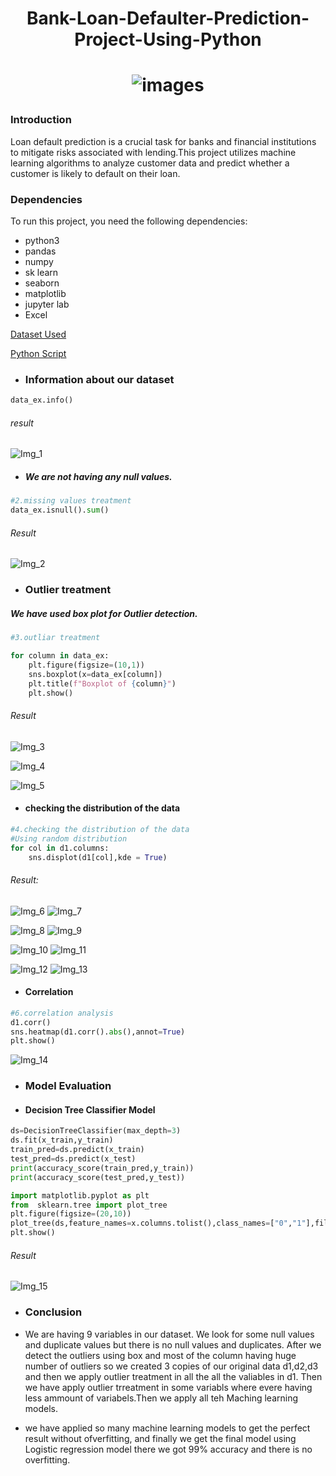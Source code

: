 # <p align="center"> Bank-Loan-Defaulter-Prediction-Project-Using-Python </p>
 
# <p align="center">![images](https://github.com/Aathimuthu25/Bank-Loan-Defaulter-Prediction-Project-Using-Python/assets/158067286/ce7ec7b3-01be-42f1-836b-0f5d6828b7c5)


</p>

### Introduction

Loan default prediction is a crucial task for banks and financial institutions to mitigate risks associated with lending.This project utilizes machine learning algorithms to analyze 
customer data and predict whether a customer is likely to default on their loan.

### Dependencies

To run this project, you need the following dependencies:

- python3
- pandas
- numpy
- sk learn
- seaborn
- matplotlib
- jupyter lab
- Excel

[Dataset Used](https://github.com/AhamedSahil/Bank-Loan-Defaulter-Prediction-Project-Using-Python/blob/36cace2def289bf8d78cad40bafe89359988c61a/bankloans%20data.xls)

[Python Script](Bank_loans_script.ipynb)

- ### Information about our dataset

```py
data_ex.info()
```

###### result

![Img_1](https://github.com/Aathimuthu25/Bank-Loan-Defaulter-Prediction-Project-Using-Python/assets/158067286/467fc5b2-45c3-44c9-affe-494efcd76417)

 - ##### We are not having any null values.

```py
#2.missing values treatment
data_ex.isnull().sum()
```

###### Result

![Img_2](https://github.com/Aathimuthu25/Bank-Loan-Defaulter-Prediction-Project-Using-Python/assets/158067286/c7f0e775-5015-4147-ad7a-b5f7874862de)

- ### Outlier treatment 

##### We have used box plot for Outlier detection.

```py
#3.outliar treatment 

for column in data_ex:
    plt.figure(figsize=(10,1))
    sns.boxplot(x=data_ex[column])
    plt.title(f"Boxplot of {column}")
    plt.show() 
```
###### Result 

![Img_3](https://github.com/Aathimuthu25/Bank-Loan-Defaulter-Prediction-Project-Using-Python/assets/158067286/0667ca86-efe3-418a-8441-d8c3e60b9dc4)

![Img_4](https://github.com/Aathimuthu25/Bank-Loan-Defaulter-Prediction-Project-Using-Python/assets/158067286/0b421cc0-94d2-458b-bf34-a967e23bd8d0)

![Img_5](https://github.com/Aathimuthu25/Bank-Loan-Defaulter-Prediction-Project-Using-Python/assets/158067286/59263b2f-51ae-4eb2-ac52-ca5984a4186e)

- #### checking the distribution of the data

```py
#4.checking the distribution of the data
#Using random distribution 
for col in d1.columns:
    sns.displot(d1[col],kde = True)
```

###### Result:

![Img_6](https://github.com/Aathimuthu25/Bank-Loan-Defaulter-Prediction-Project-Using-Python/assets/158067286/16113edf-0830-483e-9319-e1241058f20e)
![Img_7](https://github.com/Aathimuthu25/Bank-Loan-Defaulter-Prediction-Project-Using-Python/assets/158067286/9cb6adb8-3f63-4e4a-98cf-029ba5448ceb)

![Img_8](https://github.com/Aathimuthu25/Bank-Loan-Defaulter-Prediction-Project-Using-Python/assets/158067286/c5b702da-50d8-4bda-bb93-7ba412244ea6)
![Img_9](https://github.com/Aathimuthu25/Bank-Loan-Defaulter-Prediction-Project-Using-Python/assets/158067286/ae87d3d0-333f-44ed-9573-c647e73c922b)

![Img_10](https://github.com/Aathimuthu25/Bank-Loan-Defaulter-Prediction-Project-Using-Python/assets/158067286/4fcf5897-3ef0-423b-aad3-f80a1cc0a0a0)
![Img_11](https://github.com/Aathimuthu25/Bank-Loan-Defaulter-Prediction-Project-Using-Python/assets/158067286/841ad88a-f04c-42b5-9d34-305eab599a30)

![Img_12](https://github.com/Aathimuthu25/Bank-Loan-Defaulter-Prediction-Project-Using-Python/assets/158067286/75f3b677-65f9-44e8-9456-9f6cf0b60162)
![Img_13](https://github.com/Aathimuthu25/Bank-Loan-Defaulter-Prediction-Project-Using-Python/assets/158067286/d3f6256d-5911-4e7d-ab5f-43363d9a7019)

- #### Correlation 
```py
#6.correlation analysis 
d1.corr()
sns.heatmap(d1.corr().abs(),annot=True)
plt.show()
```
![Img_14](https://github.com/Aathimuthu25/Bank-Loan-Defaulter-Prediction-Project-Using-Python/assets/158067286/5a0f9d11-97b8-406d-b937-793a51b68343)

- ### Model Evaluation
 - #### Decision Tree Classifier Model
```py
ds=DecisionTreeClassifier(max_depth=3)
ds.fit(x_train,y_train)
train_pred=ds.predict(x_train)
test_pred=ds.predict(x_test)
print(accuracy_score(train_pred,y_train))
print(accuracy_score(test_pred,y_test))

import matplotlib.pyplot as plt
from  sklearn.tree import plot_tree
plt.figure(figsize=(20,10))
plot_tree(ds,feature_names=x.columns.tolist(),class_names=["0","1"],filled=True)
plt.show()
```

###### Result 

![Img_15](https://github.com/Aathimuthu25/Bank-Loan-Defaulter-Prediction-Project-Using-Python/assets/158067286/a2f200cc-6b57-46e9-9a92-25cd7a67f494)

- ### Conclusion

- We are having 9 variables in our dataset. We look for some null values and duplicate values but there is no null values and duplicates. After we detect the outliers using box and most of the column having huge number of outliers so we created 3 copies of our original data d1,d2,d3 and then we apply outlier treatment in all the all the valiables in d1. Then we have apply outlier trreatment in some variabls where evere having less ammount of variabels.Then we apply all teh Maching learning models.


- we have applied so many machine learning models to get the perfect result without ofverfitting, and finally we get the final model using Logistic regression model there we got 99% accuracy and there is no overfitting.

















